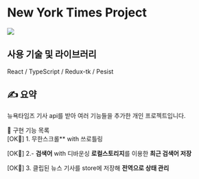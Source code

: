 # New York Times Project
<img src ="https://user-images.githubusercontent.com/94429667/176232409-e4b51a1b-351b-4136-bd73-eed58861aece.gif"/>

## 사용 기술 및 라이브러리
React / TypeScript / Redux-tk / Pesist 

## ✍️ 요약
뉴욕타임즈 기사 api를 받아 여러 기능들을 추가한 개인 프로젝트입니다.


📝 구현 기능 목록
<br/>
[OK🤙] 1. 무한스크롤** with 쓰로틀링

[OK🤙] 2.- **검색어** with 디바운싱 **로컬스토리지**를 이용한 **최근 검색어 저장**

[OK🤙] 3. 클립된 뉴스 기사를 store에 저장해 **전역으로 상태 관리**

